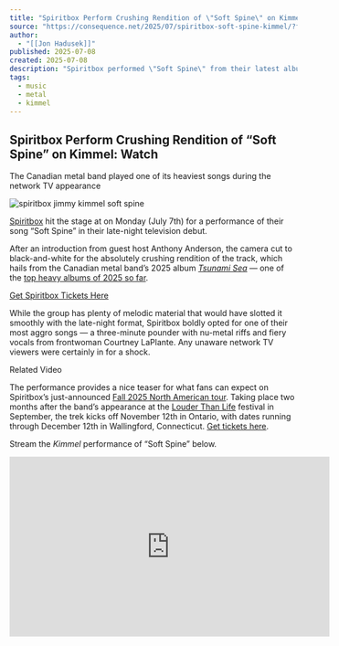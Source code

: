 ```yaml
---
title: "Spiritbox Perform Crushing Rendition of \"Soft Spine\" on Kimmel"
source: "https://consequence.net/2025/07/spiritbox-soft-spine-kimmel/?fbclid=IwY2xjawLakuFleHRuA2FlbQIxMQBicmlkETFIWEdDalVJV3l6Q2g2NmczAR58b4WdcWfdEoMh-bbNV02GNAYrvyEeQ0nDUwN5EcaTxvAcyhcbfR2WbpX-zw_aem_kFDviq-NXXnPdGdPkXm_JA"
author:
  - "[[Jon Hadusek]]"
published: 2025-07-08
created: 2025-07-08
description: "Spiritbox performed \"Soft Spine\" from their latest album Tsunami Sea during an appearance on Jimmy Kimmel Live!. Stream the clip."
tags:
  - music
  - metal
  - kimmel
---
```

## Spiritbox Perform Crushing Rendition of “Soft Spine” on Kimmel: Watch

The Canadian metal band played one of its heaviest songs during the network TV appearance

![spiritbox jimmy kimmel soft spine](https://consequence.net/wp-content/uploads/2025/07/spiritbox-jimmy-kimmel-soft-spine.jpg?quality=80&w=1031&h=580&crop=1)


[Spiritbox](https://consequence.net/artist/spiritbox/) hit the stage at on Monday (July 7th) for a performance of their song “Soft Spine” in their late-night television debut.

After an introduction from guest host Anthony Anderson, the camera cut to black-and-white for the absolutely crushing rendition of the track, which hails from the Canadian metal band’s 2025 album *[Tsunami Sea](https://consequence.net/2024/11/spiritbox-new-album-tsunami-sea-perfect-soul/)* — one of the [top heavy albums of 2025 so far](https://consequence.net/list/best-metal-albums-hard-rock-of-2025-so-far/).

[Get Spiritbox Tickets Here](https://stubhub.prf.hn/click/camref:1100l9Pt3/pubref:spiritbox*kimmel-2025-button/destination:https%3A%2F%2Fwww.stubhub.com%2Fspiritbox-tickets%2Fperformer%2F101867111)

While the group has plenty of melodic material that would have slotted it smoothly with the late-night format, Spiritbox boldly opted for one of their most aggro songs — a three-minute pounder with nu-metal riffs and fiery vocals from frontwoman Courtney LaPlante. Any unaware network TV viewers were certainly in for a shock.

Related Video

The performance provides a nice teaser for what fans can expect on Spiritbox’s just-announced [Fall 2025 North American tour](https://consequence.net/2025/07/spiritbox-fall-2025-us-tour/). Taking place two months after the band’s appearance at the [Louder Than Life](https://consequence.net/2025/02/louder-than-life-full-2025-lineup/) festival in September, the trek kicks off November 12th in Ontario, with dates running through December 12th in Wallingford, Connecticut. [Get tickets here](https://stubhub.prf.hn/click/camref:1100l9Pt3/pubref:spiritbox*kimmel-2025/destination:https%3A%2F%2Fwww.stubhub.com%2Fspiritbox-tickets%2Fperformer%2F101867111).

Stream the *Kimmel* performance of “Soft Spine” below.

<iframe width="560" height="315" src="https://www.youtube.com/embed/pntjhdeEVJk?si=1yKBzCLck4Ie40nl" title="YouTube video player" frameborder="0" allow="accelerometer; autoplay; clipboard-write; encrypted-media; gyroscope; picture-in-picture; web-share" referrerpolicy="strict-origin-when-cross-origin" allowfullscreen></iframe>